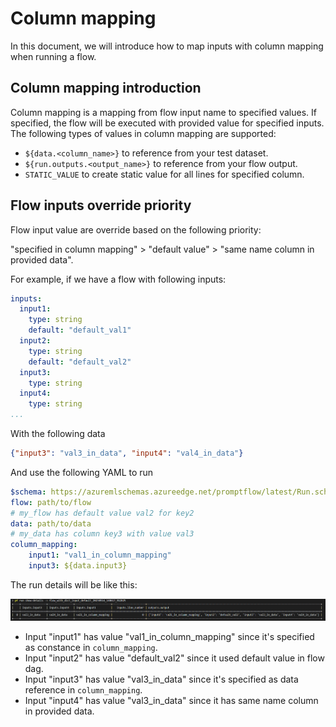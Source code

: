 # Column mapping

In this document, we will introduce how to map inputs with column mapping when running a flow.

## Column mapping introduction

Column mapping is a mapping from flow input name to specified values.
If specified, the flow will be executed with provided value for specified inputs.
The following types of values in column mapping are supported:

- `${data.<column_name>}` to reference from your test dataset.
- `${run.outputs.<output_name>}` to reference from your flow output.
- `STATIC_VALUE` to create static value for all lines for specified column.

## Flow inputs override priority

Flow input value are override based on the following priority:

"specified in column mapping" > "default value" > "same name column in provided data".

For example, if we have a flow with following inputs:

```yaml
inputs:
  input1:
    type: string
    default: "default_val1"
  input2:
    type: string
    default: "default_val2"
  input3:
    type: string
  input4:
    type: string
...
```

With the following data

```json
{"input3": "val3_in_data", "input4": "val4_in_data"}
```

And use the following YAML to run

```yaml
$schema: https://azuremlschemas.azureedge.net/promptflow/latest/Run.schema.json
flow: path/to/flow
# my_flow has default value val2 for key2
data: path/to/data
# my_data has column key3 with value val3
column_mapping:
    input1: "val1_in_column_mapping"
    input3: ${data.input3}
```

The run details will be like this:

![column_mapping_details](../media/column_mapping_details.png)

- Input "input1" has value "val1_in_column_mapping" since it's specified as constance in `column_mapping`.
- Input "input2" has value "default_val2" since it used default value in flow dag.
- Input "input3" has value "val3_in_data" since it's specified as data reference in `column_mapping`.
- Input "input4" has value "val3_in_data" since it has same name column in provided data.